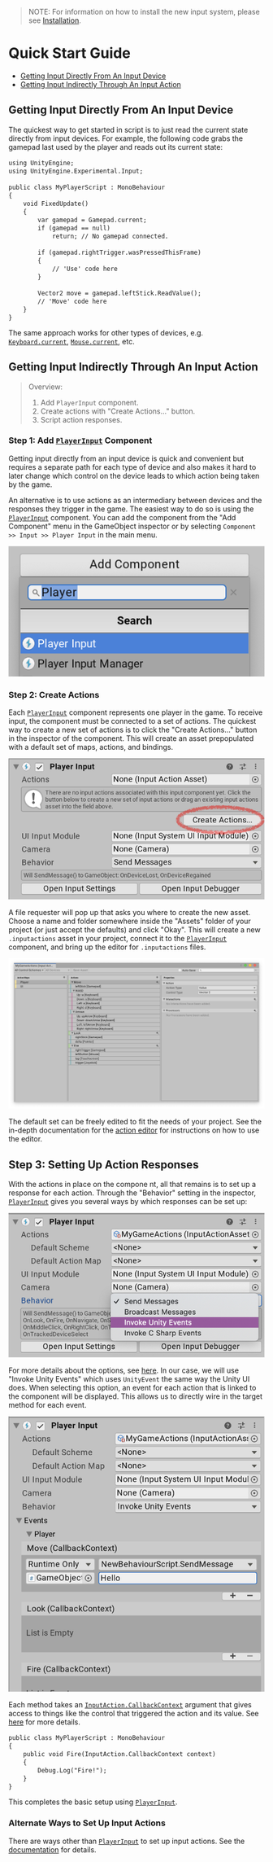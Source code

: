 >NOTE: For information on how to install the new input system, please see [Installation](Installation.md).

# Quick Start Guide

* [Getting Input Directly From An Input Device](#getting-input-directly-from-an-input-device)
* [Getting Input Indirectly Through An Input Action](#getting-input-indirectly-through-an-input-action)

## Getting Input Directly From An Input Device

The quickest way to get started in script is to just read the current state directly from input devices. For example, the following code grabs the gamepad last used by the player and reads out its current state:

```CSharp
using UnityEngine;
using UnityEngine.Experimental.Input;

public class MyPlayerScript : MonoBehaviour
{
    void FixedUpdate()
    {
        var gamepad = Gamepad.current;
        if (gamepad == null)
            return; // No gamepad connected.

        if (gamepad.rightTrigger.wasPressedThisFrame)
        {
            // 'Use' code here
        }

        Vector2 move = gamepad.leftStick.ReadValue();
        // 'Move' code here
    }
}
```

The same approach works for other types of devices, e.g. [`Keyboard.current`](../api/UnityEngine.InputSystem.Keyboard.html), [`Mouse.current`](../api/UnityEngine.InputSystem.Mouse.html), etc.

## Getting Input Indirectly Through An Input Action

>Overview:
>1. Add `PlayerInput` component.
>2. Create actions with "Create Actions..." button.
>3. Script action responses.

### Step 1: Add [`PlayerInput`](Components.md) Component

Getting input directly from an input device is quick and convenient but requires a separate path for each type of device and also makes it hard to later change which control on the device leads to which action being taken by the game.

An alternative is to use actions as an intermediary between devices and the responses they trigger in the game. The easiest way to do so is using the [`PlayerInput`](Components.md) component. You can add the component from the "Add Component" menu in the GameObject inspector or by selecting `Component >> Input >> Player Input` in the main menu.

![Add Player Input Component](Images/AddPlayerInput.png)

### Step 2: Create Actions

Each [`PlayerInput`](Components.md) component represents one player in the game. To receive input, the component must be connected to a set of actions. The quickest way to create a new set of actions is to click the "Create Actions..." button in the inspector of the component. This will create an asset prepopulated with a default set of maps, actions, and bindings.

![Create Actions from Player Input Component](Images/PlayerInputCreateActions.png)

A file requester will pop up that asks you where to create the new asset. Choose a name and folder somewhere inside the "Assets" folder of your project (or just accept the defaults) and click "Okay". This will create a new `.inputactions` asset in your project, connect it to the [`PlayerInput`](Components.md) component, and bring up the editor for `.inputactions` files.

![MyGameActions](Images/MyGameActions.png)

The default set can be freely edited to fit the needs of your project. See the in-depth documentation for the [action editor](ActionAssets.md#editing-input-action-assets) for instructions on how to use the editor.

## Step 3: Setting Up Action Responses

With the actions in place on the compone nt, all that remains is to set up a response for each action. Through the "Behavior" setting in the inspector, [`PlayerInput`](Components.md) gives you several ways by which responses can be set up:

![PlayerInput Notification Behavior](Images/PlayerInputNotificationBehaviors.png)

For more details about the options, see [here](Components.md#notification-behaviors). In our case, we will use "Invoke Unity Events" which uses `UnityEvent` the same way the Unity UI does. When selecting this option, an event for each action that is linked to the component will be displayed. This allows us to directly wire in the target method for each event.

![PlayerInput Action Events](Images/MyPlayerActionEvents.png)

Each method takes an [`InputAction.CallbackContext`](../api/UnityEngine.InputSystem.InputAction.CallbackContext.html) argument that gives access to things like the control that triggered the action and its value. See [here](Actions.md#started-performed-and-canceled-callbacks) for more details.

```CSharp
public class MyPlayerScript : MonoBehaviour
{
    public void Fire(InputAction.CallbackContext context)
    {
        Debug.Log("Fire!");
    }
}
```

This completes the basic setup using [`PlayerInput`](Components.md).

### Alternate Ways to Set Up Input Actions

There are ways other than [`PlayerInput`](Components.md) to set up input actions. See the [documentation](Actions.md#creating-actions) for details.
